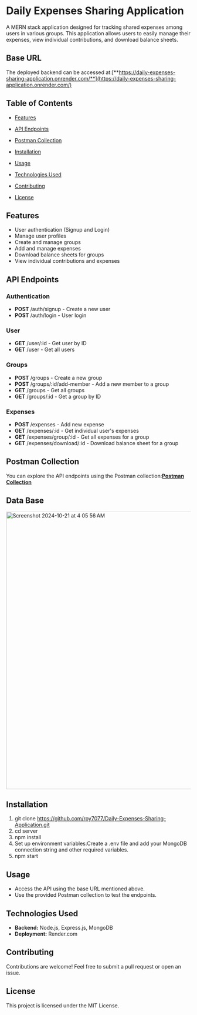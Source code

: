 Daily Expenses Sharing Application
==================================

A MERN stack application designed for tracking shared expenses among users in various groups. This application allows users to easily manage their expenses, view individual contributions, and download balance sheets.

Base URL
--------

The deployed backend can be accessed at:[**https://daily-expenses-sharing-application.onrender.com/**](https://daily-expenses-sharing-application.onrender.com/)

Table of Contents
-----------------

*   [Features](#features)
    
*   [API Endpoints](#api-endpoints)
    
*   [Postman Collection](#postman-collection)
    
*   [Installation](#installation)
    
*   [Usage](#usage)
    
*   [Technologies Used](#technologies-used)
    
*   [Contributing](#contributing)
    
*   [License](#license)
    

Features
--------

*   User authentication (Signup and Login)
*   Manage user profiles
*   Create and manage groups
*   Add and manage expenses
*   Download balance sheets for groups
*   View individual contributions and expenses
    

API Endpoints
-------------

### Authentication

*   **POST** /auth/signup - Create a new user
*   **POST** /auth/login - User login
    

### User

*   **GET** /user/:id - Get user by ID
*   **GET** /user - Get all users
    

### Groups

*   **POST** /groups - Create a new group
*   **POST** /groups/:id/add-member - Add a new member to a group
*   **GET** /groups - Get all groups
*   **GET** /groups/:id - Get a group by ID
    

### Expenses

*   **POST** /expenses - Add new expense
*   **GET** /expenses/:id - Get individual user's expenses
*   **GET** /expenses/group/:id - Get all expenses for a group
*   **GET** /expenses/download/:id - Download balance sheet for a group
    

Postman Collection
------------------

You can explore the API endpoints using the Postman collection:[**Postman Collection**](https://www.postman.com/roy707/workspace/shop-cart/collection/32632569-9340bb09-5e02-46e5-b9ff-8028ffe53760?action=share&creator=32632569)

Data Base
------------------
<img width="755" alt="Screenshot 2024-10-21 at 4 05 56 AM" src="https://github.com/user-attachments/assets/a9157b95-6717-4ca6-a43d-33ce0201984a">


Installation
------------

1.  git clone https://github.com/roy7077/Daily-Expenses-Sharing-Application.git
2.  cd server
3.  npm install
4.  Set up environment variables:Create a .env file and add your MongoDB connection string and other required variables.
5.  npm start
    

Usage
-----

*   Access the API using the base URL mentioned above.
*   Use the provided Postman collection to test the endpoints.
    

Technologies Used
-----------------
 
*   **Backend:** Node.js, Express.js, MongoDB
*   **Deployment:** Render.com
    

Contributing
------------

Contributions are welcome! Feel free to submit a pull request or open an issue.

License
-------

This project is licensed under the MIT License.
